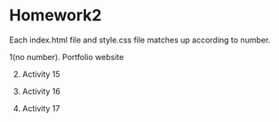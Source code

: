 # Homework2
Each index.html file and style.css file matches up according to number.

1(no number). Portfolio website

2. Activity 15

3. Activity 16

4. Activity 17
